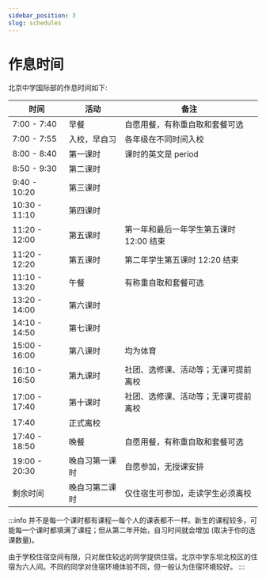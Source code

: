 ```yaml
---
sidebar_position: 3
slug: schedules
---
```


# 作息时间

北京中学国际部的作息时间如下:

| 时间            | 活动      | 备注                      |
|---------------|---------|-------------------------|
| 7:00 - 7:40   | 早餐      | 自愿用餐，有称重自取和套餐可选         |
| 7:00 - 7:55   | 入校，早自习  | 各年级在不同时间入校              |
| 8:00 - 8:40   | 第一课时    | 课时的英文是 period           |
| 8:50 - 9:30   | 第二课时    |                         |
| 9:40 - 10:20  | 第三课时    |                         |
| 10:30 - 11:10 | 第四课时    |                         |
| 11:20 - 12:00 | 第五课时    | 第一年和最后一年学生第五课时 12:00 结束 |
| 11:20 - 12:20 | 第五课时    | 第二年学生第五课时 12:20 结束      |
| 11:10 - 13:20 | 午餐      | 有称重自取和套餐可选              |
| 13:20 - 14:00 | 第六课时    |                         |
| 14:10 - 14:50 | 第七课时    |                         |
| 15:00 - 16:00 | 第八课时    | 均为体育                    |
| 16:10 - 16:50 | 第九课时    | 社团、选修课、活动等；无课可提前离校      |
| 17:00 - 17:40 | 第十课时    | 社团、选修课、活动等；无课可提前离校      |
| 17:40         | 正式离校    |                         |
| 17:40 - 18:50 | 晚餐      | 自愿用餐，有称重自取和套餐可选         |
| 19:00 - 20:30 | 晚自习第一课时 | 自愿参加，无授课安排              |
| 剩余时间          | 晚自习第二课时 | 仅住宿生可参加，走读学生必须离校        |

:::info
并不是每一个课时都有课程—每个人的课表都不一样。新生的课程较多，可能每一个课时都填满了课程；但从第二年开始，自习时间就会增加 (取决于你的选课数量)。

由于学校住宿空间有限，只对居住较远的同学提供住宿。北京中学东坝北校区的住宿为六人间。不同的同学对住宿环境体验不同，但一般认为住宿环境较好。
:::
